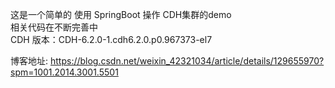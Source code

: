 这是一个简单的 使用 SpringBoot 操作 CDH集群的demo  
相关代码在不断完善中  
CDH 版本：CDH-6.2.0-1.cdh6.2.0.p0.967373-el7 

博客地址: https://blog.csdn.net/weixin_42321034/article/details/129655970?spm=1001.2014.3001.5501
